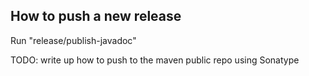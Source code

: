 

## How to push a new release

Run "release/publish-javadoc"

TODO: write up how to push to the maven public repo using Sonatype

